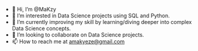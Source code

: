 - 👋 Hi, I’m @MaKzy
- 👀 I’m interested in Data Science projects using SQL and Python.
- 🌱 I’m currently improving my skill by learning/diving deeper into complex Data Science concepts.
- 💞️ I’m looking to collaborate on Data Science projects.
- 📫 How to reach me at amakyeze@gmail.com

<!---
MaKzy/MaKzy is a ✨ special ✨ repository because its `README.md` (this file) appears on your GitHub profile.
You can click the Preview link to take a look at your changes.
--->
